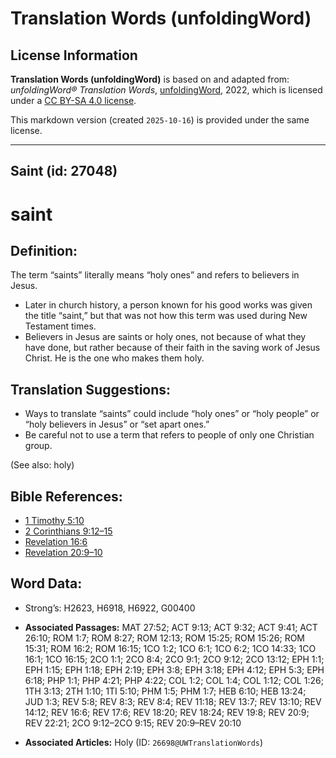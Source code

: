 # Translation Words (unfoldingWord)

## License Information

**Translation Words (unfoldingWord)** is based on and adapted from: _unfoldingWord® Translation Words_, [unfoldingWord](https://unfoldingword.org/utw), 2022, which is licensed under a [CC BY-SA 4.0 license](https://creativecommons.org/licenses/by-sa/4.0/legalcode.en).

This markdown version (created `2025-10-16`) is provided under the same license.



--------------------------------

## Saint (id: 27048)

saint
=====

Definition:
-----------

The term “saints” literally means “holy ones” and refers to believers in Jesus.

* Later in church history, a person known for his good works was given the title “saint,” but that was not how this term was used during New Testament times.
* Believers in Jesus are saints or holy ones, not because of what they have done, but rather because of their faith in the saving work of Jesus Christ. He is the one who makes them holy.

Translation Suggestions:
------------------------

* Ways to translate “saints” could include “holy ones” or “holy people” or “holy believers in Jesus” or “set apart ones.”
* Be careful not to use a term that refers to people of only one Christian group.

(See also: holy)

Bible References:
-----------------

* [1 Timothy 5:10](https://ref.ly/1Tim5:10)
* [2 Corinthians 9:12–15](https://ref.ly/2Cor9:12-2Cor9:15)
* [Revelation 16:6](https://ref.ly/Rev16:6)
* [Revelation 20:9–10](https://ref.ly/Rev20:9-Rev20:10)

Word Data:
----------

* Strong’s: H2623, H6918, H6922, G00400

* **Associated Passages:** MAT 27:52; ACT 9:13; ACT 9:32; ACT 9:41; ACT 26:10; ROM 1:7; ROM 8:27; ROM 12:13; ROM 15:25; ROM 15:26; ROM 15:31; ROM 16:2; ROM 16:15; 1CO 1:2; 1CO 6:1; 1CO 6:2; 1CO 14:33; 1CO 16:1; 1CO 16:15; 2CO 1:1; 2CO 8:4; 2CO 9:1; 2CO 9:12; 2CO 13:12; EPH 1:1; EPH 1:15; EPH 1:18; EPH 2:19; EPH 3:8; EPH 3:18; EPH 4:12; EPH 5:3; EPH 6:18; PHP 1:1; PHP 4:21; PHP 4:22; COL 1:2; COL 1:4; COL 1:12; COL 1:26; 1TH 3:13; 2TH 1:10; 1TI 5:10; PHM 1:5; PHM 1:7; HEB 6:10; HEB 13:24; JUD 1:3; REV 5:8; REV 8:3; REV 8:4; REV 11:18; REV 13:7; REV 13:10; REV 14:12; REV 16:6; REV 17:6; REV 18:20; REV 18:24; REV 19:8; REV 20:9; REV 22:21; 2CO 9:12–2CO 9:15; REV 20:9–REV 20:10
* **Associated Articles:** Holy (ID: `26698@UWTranslationWords`)

